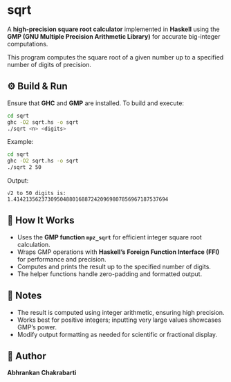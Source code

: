 # sqrt

A **high-precision square root calculator** implemented in **Haskell** using the **GMP (GNU Multiple Precision Arithmetic Library)** for accurate big-integer computations.

This program computes the square root of a given number up to a specified number of digits of precision.

## ⚙️ Build & Run

Ensure that **GHC** and **GMP** are installed.
To build and execute:

```bash
cd sqrt
ghc -O2 sqrt.hs -o sqrt
./sqrt <n> <digits>
```

Example:

```bash
cd sqrt
ghc -O2 sqrt.hs -o sqrt
./sqrt 2 50
```

Output:

```
√2 to 50 digits is: 1.41421356237309504880168872420969807856967187537694
```

## 🧩 How It Works

* Uses the **GMP function `mpz_sqrt`** for efficient integer square root calculation.
* Wraps GMP operations with **Haskell’s Foreign Function Interface (FFI)** for performance and precision.
* Computes and prints the result up to the specified number of digits.
* The helper functions handle zero-padding and formatted output.

## 🧠 Notes

* The result is computed using integer arithmetic, ensuring high precision.
* Works best for positive integers; inputting very large values showcases GMP’s power.
* Modify output formatting as needed for scientific or fractional display.

## 🪪 Author

**Abhrankan Chakrabarti**

